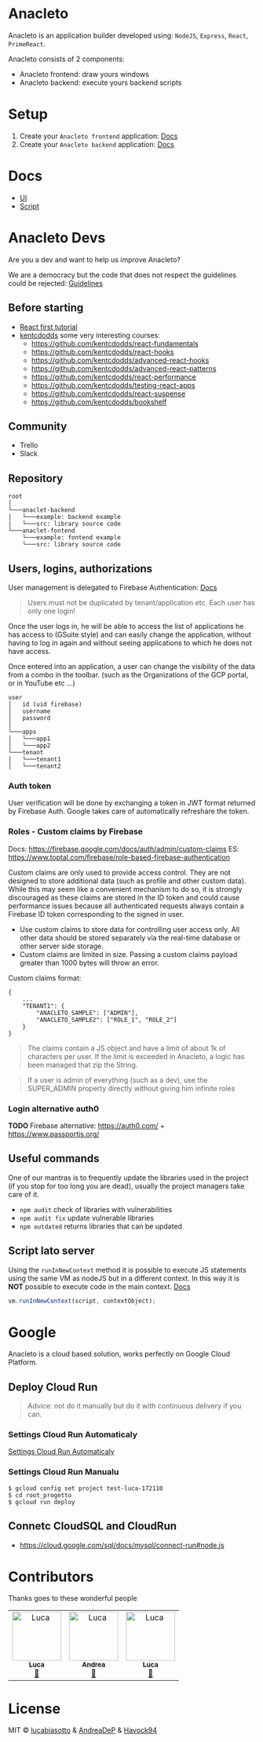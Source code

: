 # Anacleto
Anacleto is an application builder developed using: `NodeJS`, `Express`, `React`, `PrimeReact`.

Anacleto consists of 2 components:
- Anacleto frontend: draw yours windows
- Anacleto backend: execute yours backend scripts

# Setup
1. Create your `Anacleto frontend` application: [Docs](anacleto-frontend/README.md)
2. Create your `Anacleto backend` application: [Docs](anacleto-backend/README.md)

# Docs 
- [UI](docs/ui.md)
- [Script](docs/code.md)


# Anacleto Devs
Are you a dev and want to help us improve Anacleto?

We are a democracy but the code that does not respect the guidelines could be rejected: [Guidelines](docs/guidelines.md)

## Before starting
- [React first tutorial](https://reactjs.org/tutorial/tutorial.html)
- [kentcdodds](https://kentcdodds.com/) some very interesting courses:
    - https://github.com/kentcdodds/react-fundamentals
    - https://github.com/kentcdodds/react-hooks
    - https://github.com/kentcdodds/advanced-react-hooks
    - https://github.com/kentcdodds/advanced-react-patterns
    - https://github.com/kentcdodds/react-performance
    - https://github.com/kentcdodds/testing-react-apps
    - https://github.com/kentcdodds/react-suspense
    - https://github.com/kentcdodds/bookshelf

## Community 
- Trello
- Slack

## Repository

```
root
│   
└───anaclet-backend
|   └───example: backend example
|   └───src: library source code
└───anaclet-fontend
    └───example: fontend example
    └───src: library source code
```


## Users, logins, authorizations
User management is delegated to Firebase Authentication: [Docs](https://firebase.google.com/docs/auth)


>Users must not be duplicated by tenant/application etc. Each user has only one login!

Once the user logs in, he will be able to access the list of applications he has access to (GSuite style) and can easily change the application, without having to log in again and without seeing applications to which he does not have access.

Once entered into an application, a user can change the visibility of the data from a combo in the toolbar. (such as the Organizations of the GCP portal, or in YouTube etc ...)

```
user
│   id (uid firebase)
│   username
│   password   
│
└───apps
│   └───app1
│   └───app2
└───tenant
│   └───tenant1
│   └───tenant2
```

### Auth token
User verification will be done by exchanging a token in JWT format returned by Firebase Auth.
Google takes care of automatically refreshare the token.


### Roles - Custom claims by Firebase
Docs: https://firebase.google.com/docs/auth/admin/custom-claims
ES: https://www.toptal.com/firebase/role-based-firebase-authentication

Custom claims are only used to provide access control. They are not designed to store additional data (such as profile and other custom data). While this may seem like a convenient mechanism to do so, it is strongly discouraged as these claims are stored in the ID token and could cause performance issues because all authenticated requests always contain a Firebase ID token corresponding to the signed in user.
- Use custom claims to store data for controlling user access only. All other data should be stored separately via the real-time database or other server side storage.
- Custom claims are limited in size. Passing a custom claims payload greater than 1000 bytes will throw an error.


Custom claims format:
```
{
    ...
    "TENANT1": {
        "ANACLETO_SAMPLE": ["ADMIN"],
        "ANACLETO_SAMPLE2": ["ROLE_1", "ROLE_2"]
    }
}
```

> The claims contain a JS object and have a limit of about 1k of characters per user. If the limit is exceeded in Anacleto, a logic has been managed that zip the String.

> If a user is admin of everything (such as a dev), use the SUPER_ADMIN property directly without giving him infinite roles

### Login alternative auth0
**TODO** Firebase alternative: https://auth0.com/ + https://www.passportjs.org/

## Useful commands
One of our mantras is to frequently update the libraries used in the project (if you stop for too long you are dead), usually the project managers take care of it.
- `npm audit` check of libraries with vulnerabilities
- `npm audit fix` update vulnerable libraries
- `npm outdated` returns libraries that can be updated


## Script lato server
Using the `runInNewContext` method it is possible to execute JS statements using the same VM as nodeJS but in a different context.
In this way it is **NOT** possible to execute code in the main context. [Docs](https://nodejs.org/docs/latest/api/vm.html#vmruninnewcontextcode-contextobject-options)

```javascript
vm.runInNewContext(script, contextObject);
```

# Google
Anacleto is a cloud based solution, works perfectly on Google Cloud Platform.

## Deploy Cloud Run
> Advice: not do it manually but do it with continuous delivery if you can.

### Settings Cloud Run Automaticaly
[Settings Cloud Run Automaticaly](docs/cloud_run.md)

### Settings Cloud Run Manualu
```shell
$ gcloud config set project test-luca-172110
$ cd root_progetto
$ gcloud run deploy
```

## Connetc CloudSQL and CloudRun
- https://cloud.google.com/sql/docs/mysql/connect-run#node.js

# Contributors

Thanks goes to these wonderful people

<!-- ALL-CONTRIBUTORS-LIST:START - Do not remove or modify this section -->
<!-- prettier-ignore-start -->
<!-- markdownlint-disable -->
<table>
  <tbody>
    <tr>
        <td align="center">
            <a href="https://github.com/lucabiasotto">
            <img src="https://avatars.githubusercontent.com/u/11436914?v=4?s=100" width="100px;" alt="Luca"/><br /><sub><b>Luca</b></sub>
            </a>
            <br />
            <a href="https://github.com/anacletobuilder/anacleto/commits?author=lucabiasotto" title="Documentation">📖</a>
        </td>
        <td align="center">
            <a href="https://github.com/AndreaDeP">
            <img src="https://avatars.githubusercontent.com/u/32370523?v=4?s=100" width="100px;" alt="Luca"/><br /><sub><b>Andrea</b></sub>
            </a>
            <br />
            <a href="https://github.com/anacletobuilder/anacleto/commits?author=AndreaDeP" title="Documentation">📖</a>
        </td>
        <td align="center">
            <a href="https://github.com/Havock94">
            <img src="https://avatars.githubusercontent.com/u/7635248?v=4?s=100" width="100px;" alt="Luca"/><br /><sub><b>Luca</b></sub>
            </a>
            <br />
            <a href="https://github.com/anacletobuilder/anacleto/commits?author=Havock94" title="Documentation">📖</a>
        </td>
    </tr>
  </tbody>
</table>

# License

MIT © [lucabiasotto](https://github.com/lucabiasotto) & [AndreaDeP](https://github.com/AndreaDeP) & [Havock94](https://github.com/Havock94)
